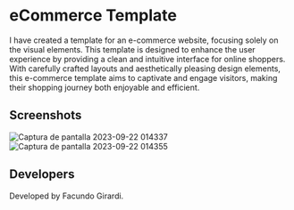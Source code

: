 # eCommerce Template
I have created a template for an e-commerce website, focusing solely on the visual elements. This template is designed to enhance the user experience by providing a clean and intuitive interface for online shoppers. With carefully crafted layouts and aesthetically pleasing design elements, this e-commerce template aims to captivate and engage visitors, making their shopping journey both enjoyable and efficient.


## Screenshots
![Captura de pantalla 2023-09-22 014337](https://github.com/facugirardi/ECommerce-Template/assets/82075452/28f01890-d0ff-4aa0-a0ac-5d77223317ec)
![Captura de pantalla 2023-09-22 014355](https://github.com/facugirardi/ECommerce-Template/assets/82075452/98d3d244-fd59-4f25-abb4-174fc64e91d5)


## Developers
Developed by Facundo Girardi.
